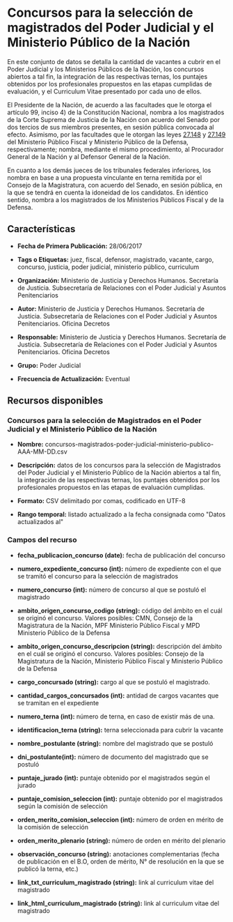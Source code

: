 Concursos para la selección de magistrados del Poder Judicial y el Ministerio Público de la Nación
==================================================================================================

En este conjunto de datos se detalla la cantidad de vacantes a cubrir en el Poder Judicial y los Ministerios Públicos de la Nación, los concursos abiertos a tal fin, la integración de las respectivas ternas, los puntajes obtenidos por los profesionales propuestos en las etapas cumplidas de evaluación, y el Curriculum Vitae presentado por cada uno de ellos.

El Presidente de la Nación, de acuerdo a las facultades que le otorga el artículo 99, inciso 4) de la Constitución Nacional, nombra a los magistrados de la Corte Suprema de Justicia de la Nación con acuerdo del Senado por dos tercios de sus miembros presentes, en sesión pública convocada al efecto. Asimismo, por las facultades que le otorgan las leyes [27.148](http://servicios.infoleg.gob.ar/infolegInternet/anexos/245000-249999/248194/texact.htm) y [27.149](http://servicios.infoleg.gob.ar/infolegInternet/anexos/245000-249999/248189/texact.htm) del Ministerio Público Fiscal y Ministerio Público de la Defensa, respectivamente; nombra, mediante el mismo procedimiento, al Procurador General de la Nación y al Defensor General de la Nación.

En cuanto a los demás jueces de los tribunales federales inferiores, los nombra en base a una propuesta vinculante en terna remitida por el Consejo de la Magistratura, con acuerdo del Senado, en sesión pública, en la que se tendrá en cuenta la idoneidad de los candidatos. En idéntico sentido, nombra a los magistrados de los Ministerios Públicos Fiscal y de la Defensa.

Características
---------------

-   **Fecha de Primera Publicación:** 28/06/2017

-   **Tags o Etiquetas:** juez, fiscal, defensor, magistrado, vacante, cargo, concurso, justicia, poder judicial, ministerio público, curriculum

-   **Organización:** Ministerio de Justicia y Derechos Humanos. Secretaría de Justicia. Subsecretaría de Relaciones con el Poder Judicial y Asuntos Penitenciarios

-   **Autor:** Ministerio de Justicia y Derechos Humanos. Secretaría de Justicia. Subsecretaría de Relaciones con el Poder Judicial y Asuntos Penitenciarios. Oficina Decretos

-   **Responsable:** Ministerio de Justicia y Derechos Humanos. Secretaría de Justicia. Subsecretaría de Relaciones con el Poder Judicial y Asuntos Penitenciarios. Oficina Decretos

-   **Grupo:** Poder Judicial

-   **Frecuencia de Actualización:** Eventual

Recursos disponibles
--------------------

### Concursos para la selección de Magistrados en el Poder Judicial y el Ministerio Público de la Nación

-   **Nombre:** concursos-magistrados-poder-judicial-ministerio-publico-AAA-MM-DD.csv

-   **Descripción:** datos de los concursos para la selección de Magistrados del Poder Judicial y el Ministerio Público de la Nación abiertos a tal fin, la integración de las respectivas ternas, los puntajes obtenidos por los profesionales propuestos en las etapas de evaluación cumplidas.

-   **Formato:** CSV delimitado por comas, codificado en UTF-8

-   **Rango temporal:** listado actualizado a la fecha consignada como "Datos actualizados al"

### Campos del recurso

-   **fecha_publicacion_concurso (date):** fecha de publicación del concurso

-   **numero_expediente_concurso (int):** número de expediente con el que se tramitó el concurso para la selección de magistrados

-   **numero_concurso (int):** número de concurso al que se postuló el magistrado

-   **ambito_origen_concurso_codigo (string):** código del ámbito en el cuál se originó el concurso. Valores posibles: CMN, Consejo de la Magistratura de la Nación, MPF Ministerio Público Fiscal y MPD Ministerio Público de la Defensa

-   **ambito_origen_concurso_descripcion (string):** descripción del ámbito en el cuál se originó el concurso. Valores posibles: Consejo de la Magistratura de la Nación, Ministerio Público Fiscal y Ministerio Público de la Defensa

-   **cargo_concursado (string):** cargo al que se postuló el magistrado.

-   **cantidad_cargos_concursados (int):** antidad de cargos vacantes que se tramitan en el expediente

-   **numero_terna (int):** número de terna, en caso de existir más de una.

-   **identificacion_terna (string):** terna seleccionada para cubrir la vacante

-   **nombre_postulante (string):** nombre del magistrado que se postuló

-   **dni_postulante(int):** número de documento del magistrado que se postuló

-   **puntaje_jurado (int):** puntaje obtenido por el magistrados según el jurado

-   **puntaje_comision_seleccion (int):** puntaje obtenido por el magistrados según la comisión de selección

-   **orden_merito_comision_seleccion (int):** número de orden en mérito de la comisión de selección

-   **orden_merito_plenario (string):** número de orden en mérito del plenario

-   **observación_concurso (string):** anotaciones complementarias (fecha de publicación en el B.O, orden de mérito, N° de resolución en la que se publicó la terna, etc.)

-   **link_txt_curriculum_magistrado (string):** link al curriculum vitae del magistrado

-   **link_html_curriculum_magistrado (string):** link al curriculum vitae del magistrado
